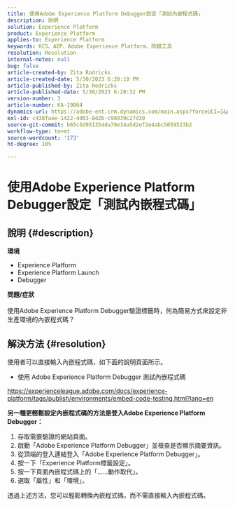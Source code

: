 ```yaml
---
title: 使用Adobe Experience Platform Debugger設定「測試內嵌程式碼」
description: 說明
solution: Experience Platform
product: Experience Platform
applies-to: Experience Platform
keywords: KCS、AEP、Adobe Experience Platform、除錯工具
resolution: Resolution
internal-notes: null
bug: false
article-created-by: Zita Rodricks
article-created-date: 5/30/2023 6:20:10 PM
article-published-by: Zita Rodricks
article-published-date: 5/30/2023 6:20:32 PM
version-number: 3
article-number: KA-19864
dynamics-url: https://adobe-ent.crm.dynamics.com/main.aspx?forceUCI=1&pagetype=entityrecord&etn=knowledgearticle&id=7f125398-16ff-ed11-8f6e-6045bd006b25
exl-id: c438faee-1422-4d03-8d2b-c98939c27d39
source-git-commit: b65c5d951354da79e34a5d2ef2e4abc5859523b2
workflow-type: tm+mt
source-wordcount: '173'
ht-degree: 10%

---
```


# 使用Adobe Experience Platform Debugger設定「測試內嵌程式碼」

## 說明 {#description}

<b>環境</b>
- Experience Platform
- Experience Platform Launch
- Debugger

<b>問題/症狀</b><br><br>使用Adobe Experience Platform Debugger驗證標籤時，何為簡易方式來設定非生產環境的內嵌程式碼？<br>

## 解決方法 {#resolution}

使用者可以直接輸入內嵌程式碼，如下面的說明頁面所示。
- 使用 Adobe Experience Platform Debugger 測試內嵌程式碼


https://experienceleague.adobe.com/docs/experience-platform/tags/publish/environments/embed-code-testing.html?lang=en

<b>另一種更輕鬆設定內嵌程式碼的方法是登入Adobe Experience Platform Debugger：</b>

1. 存取需要驗證的網站頁面。
2. 啟動「Adobe Experience Platform Debugger」並檢查是否顯示摘要資訊。
3. 從頂端的登入連結登入「Adobe Experience Platform Debugger」。
4. 按一下「Experience Platform標籤設定」。
5. 按一下頁面內嵌程式碼上的「……動作取代」。
6. 選取「屬性」和「環境」。


透過上述方法，您可以輕鬆轉換內嵌程式碼，而不需直接輸入內嵌程式碼。

